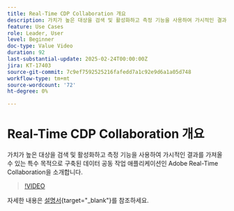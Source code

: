 ```yaml
---
title: Real-Time CDP Collaboration 개요
description: 가치가 높은 대상을 검색 및 활성화하고 측정 기능을 사용하여 가시적인 결과를 가져올 수 있는 특수 목적으로 구축된 데이터 공동 작업 애플리케이션인 Adobe Real-Time Collaboration을 소개합니다.
feature: Use Cases
role: Leader, User
level: Beginner
doc-type: Value Video
duration: 92
last-substantial-update: 2025-02-24T00:00:00Z
jira: KT-17403
source-git-commit: 7c9ef7592525216fafedd7a1c92e9d6a1a05d748
workflow-type: tm+mt
source-wordcount: '72'
ht-degree: 0%

---
```



# Real-Time CDP Collaboration 개요

가치가 높은 대상을 검색 및 활성화하고 측정 기능을 사용하여 가시적인 결과를 가져올 수 있는 특수 목적으로 구축된 데이터 공동 작업 애플리케이션인 Adobe Real-Time Collaboration을 소개합니다.

>[!VIDEO](https://video.tv.adobe.com/v/3446801/?learn=on&enablevpops)

자세한 내용은 [설명서](https://experienceleague.adobe.com/en/docs/real-time-cdp-collaboration/using/home){target="_blank"}를 참조하세요.
